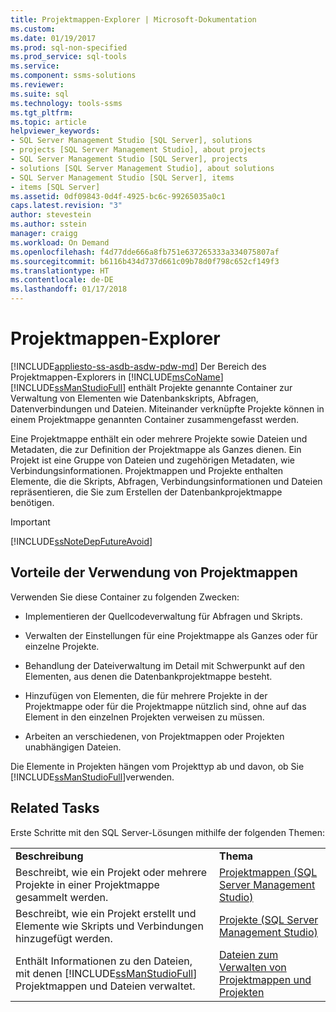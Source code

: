 ```yaml
---
title: Projektmappen-Explorer | Microsoft-Dokumentation
ms.custom: 
ms.date: 01/19/2017
ms.prod: sql-non-specified
ms.prod_service: sql-tools
ms.service: 
ms.component: ssms-solutions
ms.reviewer: 
ms.suite: sql
ms.technology: tools-ssms
ms.tgt_pltfrm: 
ms.topic: article
helpviewer_keywords:
- SQL Server Management Studio [SQL Server], solutions
- projects [SQL Server Management Studio], about projects
- SQL Server Management Studio [SQL Server], projects
- solutions [SQL Server Management Studio], about solutions
- SQL Server Management Studio [SQL Server], items
- items [SQL Server]
ms.assetid: 0df09843-0d4f-4925-bc6c-99265035a0c1
caps.latest.revision: "3"
author: stevestein
ms.author: sstein
manager: craigg
ms.workload: On Demand
ms.openlocfilehash: f4d77dde666a8fb751e637265333a334075807af
ms.sourcegitcommit: b6116b434d737d661c09b78d0f798c652cf149f3
ms.translationtype: HT
ms.contentlocale: de-DE
ms.lasthandoff: 01/17/2018
---
```

# <a name="solution-explorer"></a>Projektmappen-Explorer
[!INCLUDE[appliesto-ss-asdb-asdw-pdw-md](../../includes/appliesto-ss-asdb-asdw-pdw-md.md)] Der Bereich des Projektmappen-Explorers in [!INCLUDE[msCoName](../../includes/msconame_md.md)] [!INCLUDE[ssManStudioFull](../../includes/ssmanstudiofull_md.md)] enthält Projekte genannte Container zur Verwaltung von Elementen wie Datenbankskripts, Abfragen, Datenverbindungen und Dateien. Miteinander verknüpfte Projekte können in einem Projektmappe genannten Container zusammengefasst werden.  
  
Eine Projektmappe enthält ein oder mehrere Projekte sowie Dateien und Metadaten, die zur Definition der Projektmappe als Ganzes dienen. Ein Projekt ist eine Gruppe von Dateien und zugehörigen Metadaten, wie Verbindungsinformationen. Projektmappen und Projekte enthalten Elemente, die die Skripts, Abfragen, Verbindungsinformationen und Dateien repräsentieren, die Sie zum Erstellen der Datenbankprojektmappe benötigen.  
  
> [!IMPORTANT]  
> [!INCLUDE[ssNoteDepFutureAvoid](../../includes/ssnotedepfutureavoid_md.md)]  
  
## <a name="benefits-of-using-solutions"></a>Vorteile der Verwendung von Projektmappen  
Verwenden Sie diese Container zu folgenden Zwecken:  
  
-   Implementieren der Quellcodeverwaltung für Abfragen und Skripts.  
  
-   Verwalten der Einstellungen für eine Projektmappe als Ganzes oder für einzelne Projekte.  
  
-   Behandlung der Dateiverwaltung im Detail mit Schwerpunkt auf den Elementen, aus denen die Datenbankprojektmappe besteht.  
  
-   Hinzufügen von Elementen, die für mehrere Projekte in der Projektmappe oder für die Projektmappe nützlich sind, ohne auf das Element in den einzelnen Projekten verweisen zu müssen.  
  
-   Arbeiten an verschiedenen, von Projektmappen oder Projekten unabhängigen Dateien.  
  
Die Elemente in Projekten hängen vom Projekttyp ab und davon, ob Sie [!INCLUDE[ssManStudioFull](../../includes/ssmanstudiofull_md.md)]verwenden.  
  
## <a name="related-tasks"></a>Related Tasks  
Erste Schritte mit den SQL Server-Lösungen mithilfe der folgenden Themen:  
  
|||  
|-|-|  
|**Beschreibung**|**Thema**|  
|Beschreibt, wie ein Projekt oder mehrere Projekte in einer Projektmappe gesammelt werden.|[Projektmappen &#40;SQL Server Management Studio&#41;](../../ssms/solution/solutions-sql-server-management-studio.md)|  
|Beschreibt, wie ein Projekt erstellt und Elemente wie Skripts und Verbindungen hinzugefügt werden.|[Projekte &#40;SQL Server Management Studio&#41;](../../ssms/solution/projects-sql-server-management-studio.md)|  
|Enthält Informationen zu den Dateien, mit denen [!INCLUDE[ssManStudioFull](../../includes/ssmanstudiofull_md.md)] Projektmappen und Dateien verwaltet.|[Dateien zum Verwalten von Projektmappen und Projekten](../../ssms/solution/files-that-manage-solutions-and-projects.md)|  
  
